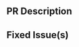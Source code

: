 <!-- Thanks for sending a pull request! Please check out our contribution guidelines: -->
<!-- https://github.com/devgaoEng/hailong/blob/master/CONTRIBUTING.md -->

## PR Description

## Fixed Issue(s)
<!-- Please link to fixed issue(s) here using format: fixes #<issue number> -->
<!-- Example: "fixes #2" -->
